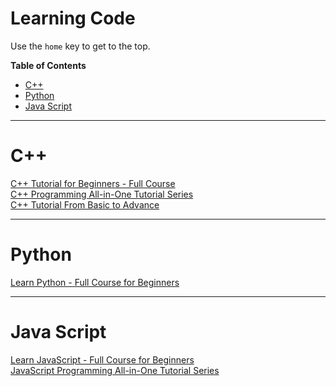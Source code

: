 # Learning Code

Use the `home` key to get to the top.
<!-- START doctoc generated TOC please keep comment here to allow auto update -->
<!-- DON'T EDIT THIS SECTION, INSTEAD RE-RUN doctoc TO UPDATE -->
**Table of Contents**

- [C++](#c)
- [Python](#python)
- [Java Script](#java-script)

<!-- END doctoc generated TOC please keep comment here to allow auto update -->

---

# C++

[C++ Tutorial for Beginners - Full Course](https://www.youtube.com/watch?v=vLnPwxZdW4Y&ab_channel=freeCodeCamp.org)\
[C++ Programming All-in-One Tutorial Series](https://www.youtube.com/watch?v=_bYFu9mBnr4&ab_channel=CalebCurry)\
[C++ Tutorial From Basic to Advance](https://www.youtube.com/watch?v=mUQZ1qmKlLY&ab_channel=ExternCode)

---

# Python

[Learn Python - Full Course for Beginners](https://www.youtube.com/watch?v=rfscVS0vtbw&ab_channel=freeCodeCamp.org)

---

# Java Script

[Learn JavaScript - Full Course for Beginners](https://www.youtube.com/watch?v=PkZNo7MFNFg)\
[JavaScript Programming All-in-One Tutorial Series](https://www.youtube.com/watch?v=9M4XKi25I2M)